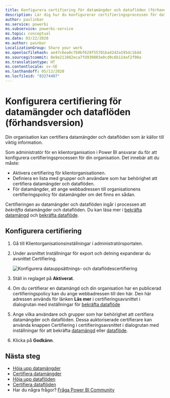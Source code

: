 ```yaml
---
title: Konfigurera certifiering för datamängder och dataflöden (förhandsversion)
description: Lär dig hur du konfigurerar certifieringsprocessen för datamängder och dataflöden i din organisation.
author: paulinbar
ms.service: powerbi
ms.subservice: powerbi-service
ms.topic: conceptual
ms.date: 03/22/2020
ms.author: painbar
LocalizationGroup: Share your work
ms.openlocfilehash: ae47c6ea0c7b9bf629f55701ba4242a195dc164d
ms.sourcegitcommit: 0e9e211082eca7fd939803e0cd9c6b114af2f90a
ms.translationtype: HT
ms.contentlocale: sv-SE
ms.lasthandoff: 05/13/2020
ms.locfileid: "83274407"
---
```

# <a name="set-up-dataset-and-dataflow-certification-preview"></a>Konfigurera certifiering för datamängder och dataflöden (förhandsversion)

Din organisation kan certifiera datamängder och dataflöden som är källor till viktig information.

Som administratör för en klientorganisation i Power BI ansvarar du för att konfigurera certifieringsprocessen för din organisation. Det innebär att du måste:
* Aktivera certifiering för klientorganisationen.
* Definiera en lista med grupper och användare som har behörighet att certifiera datamängder och dataflöden.
* För datamängder, att ange webbadressen till organisationens certifieringspolicy för datamängder om det finns en sådan.

Certifieringen av datamängder och dataflöden ingår i processen att *bekräfta* datamängder och dataflöden. Du kan läsa mer i [bekräfta datamängd](../connect-data/service-datasets-promote.md) och [bekräfta dataflöde](../transform-model/service-dataflows-promote-certify.md).


## <a name="set-up-certification"></a>Konfigurera certifiering

1. Gå till Klientorganisationsinställningar i administratörsportalen.
1. Under avsnittet Inställningar för export och delning expanderar du avsnittet Certifiering.

   ![Konfigurera datauppsättnings- och dataflödescertifiering](media/service-admin-setup-certification/service-admin-certification-setup-dialog.png)

1. Ställ in reglaget på **Aktiverat**.
1. Om du certifierar en datamängd och din organisation har en publicerad certifieringspolicy kan du ange webbadressen till den här. Den här adressen används för länken **Läs mer** i certifieringsavsnittet i dialogrutan med inställningar för [bekräfta dataflöde](../connect-data/service-datasets-promote.md#request-dataset-certification) 
1. Ange vilka användare och grupper som har behörighet att certifiera datamängder och dataflöden. Dessa auktoriserade certifierare kan använda knappen Certifiering i certifieringsavsnittet i dialogrutan med inställningar för att bekräfta [datamängd](../connect-data/service-datasets-promote.md#request-dataset-certification) eller [dataflöde](../transform-model/service-dataflows-promote-certify.md#certify-a-dataflow).
1. Klicka på **Godkänn**.

## <a name="next-steps"></a>Nästa steg
* [Höja upp datamängder](../connect-data/service-datasets-promote.md)
* [Certifiera datamängder](../connect-data/service-datasets-certify.md)
* [Höja upp dataflöden](../transform-model/service-dataflows-promote-certify.md#promote-a-dataflow)
* [Certifiera dataflöden](../transform-model/service-dataflows-promote-certify.md#certify-a-dataflow)
* Har du några frågor? [Fråga Power BI Community](https://community.powerbi.com/)
